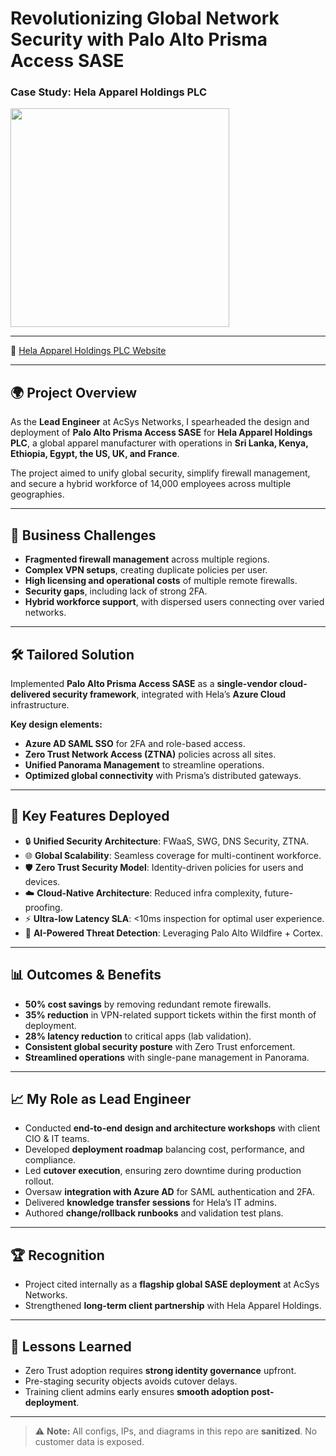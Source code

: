 # Revolutionizing Global Network Security with Palo Alto Prisma Access SASE  
### Case Study: Hela Apparel Holdings PLC  
<p>
  <img src="https://img.shields.io/badge/Role-Lead%20Network%20%26%20Security%20Engineer-blue" width="350">
</p>


---
🔗 [Hela Apparel Holdings PLC Website](https://www.helaclothing.com/)  

---

## 🌍 Project Overview
As the **Lead Engineer** at AcSys Networks, I spearheaded the design and deployment of **Palo Alto Prisma Access SASE** for **Hela Apparel Holdings PLC**, a global apparel manufacturer with operations in **Sri Lanka, Kenya, Ethiopia, Egypt, the US, UK, and France**.  

The project aimed to unify global security, simplify firewall management, and secure a hybrid workforce of 14,000 employees across multiple geographies.  

---

## 🎯 Business Challenges
- **Fragmented firewall management** across multiple regions.  
- **Complex VPN setups**, creating duplicate policies per user.  
- **High licensing and operational costs** of multiple remote firewalls.  
- **Security gaps**, including lack of strong 2FA.  
- **Hybrid workforce support**, with dispersed users connecting over varied networks.  

---

## 🛠️ Tailored Solution
Implemented **Palo Alto Prisma Access SASE** as a **single-vendor cloud-delivered security framework**, integrated with Hela’s **Azure Cloud** infrastructure.  

**Key design elements:**  
- **Azure AD SAML SSO** for 2FA and role-based access.  
- **Zero Trust Network Access (ZTNA)** policies across all sites.  
- **Unified Panorama Management** to streamline operations.  
- **Optimized global connectivity** with Prisma’s distributed gateways.  

---

## 🚀 Key Features Deployed
- 🔒 **Unified Security Architecture**: FWaaS, SWG, DNS Security, ZTNA.  
- 🌐 **Global Scalability**: Seamless coverage for multi-continent workforce.  
- 🛡️ **Zero Trust Security Model**: Identity-driven policies for users and devices.  
- ☁️ **Cloud-Native Architecture**: Reduced infra complexity, future-proofing.  
- ⚡ **Ultra-low Latency SLA**: <10ms inspection for optimal user experience.  
- 🤖 **AI-Powered Threat Detection**: Leveraging Palo Alto Wildfire + Cortex.  

---

## 📊 Outcomes & Benefits
- **50% cost savings** by removing redundant remote firewalls.  
- **35% reduction** in VPN-related support tickets within the first month of deployment.
- **28% latency reduction** to critical apps (lab validation).  
- **Consistent global security posture** with Zero Trust enforcement.  
- **Streamlined operations** with single-pane management in Panorama.  

---

## 📈 My Role as Lead Engineer
- Conducted **end-to-end design and architecture workshops** with client CIO & IT teams.  
- Developed **deployment roadmap** balancing cost, performance, and compliance.  
- Led **cutover execution**, ensuring zero downtime during production rollout.  
- Oversaw **integration with Azure AD** for SAML authentication and 2FA.  
- Delivered **knowledge transfer sessions** for Hela’s IT admins.  
- Authored **change/rollback runbooks** and validation test plans.  

---


## 🏆 Recognition
- Project cited internally as a **flagship global SASE deployment** at AcSys Networks.  
- Strengthened **long-term client partnership** with Hela Apparel Holdings.  

---

## 📌 Lessons Learned
- Zero Trust adoption requires **strong identity governance** upfront.  
- Pre-staging security objects avoids cutover delays.  
- Training client admins early ensures **smooth adoption post-deployment**.  

---

> ⚠️ **Note:** All configs, IPs, and diagrams in this repo are **sanitized**. No customer data is exposed.  

